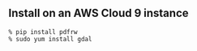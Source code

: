 
## Install on an AWS Cloud 9 instance

    % pip install pdfrw
    % sudo yum install gdal
    
    
